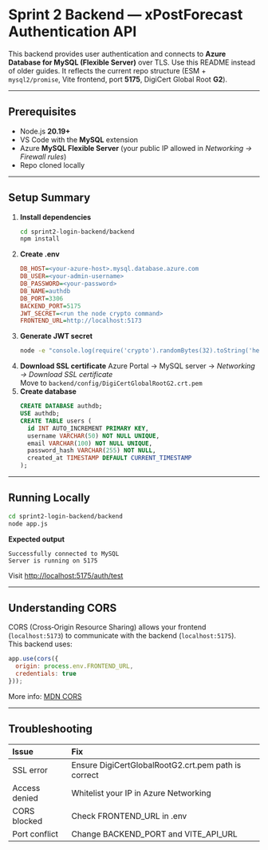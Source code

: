 # Sprint 2 Backend — xPostForecast Authentication API

This backend provides user authentication and connects to **Azure Database for MySQL (Flexible Server)** over TLS.
Use this README instead of older guides. It reflects the current repo structure (ESM + `mysql2/promise`, Vite frontend, port **5175**, DigiCert Global Root **G2**).

---

## Prerequisites
- Node.js **20.19+**
- VS Code with the **MySQL** extension
- Azure **MySQL Flexible Server** (your public IP allowed in *Networking → Firewall rules*)
- Repo cloned locally

---

## Setup Summary
1. **Install dependencies**
   ```bash
   cd sprint2-login-backend/backend
   npm install
   ```
2. **Create .env**
   ```ini
   DB_HOST=<your-azure-host>.mysql.database.azure.com
   DB_USER=<your-admin-username>
   DB_PASSWORD=<your-password>
   DB_NAME=authdb
   DB_PORT=3306
   BACKEND_PORT=5175
   JWT_SECRET=<run the node crypto command>
   FRONTEND_URL=http://localhost:5173
   ```
3. **Generate JWT secret**
   ```bash
   node -e "console.log(require('crypto').randomBytes(32).toString('hex'))"
   ```
4. **Download SSL certificate**
   Azure Portal → MySQL server → *Networking → Download SSL certificate*  
   Move to `backend/config/DigiCertGlobalRootG2.crt.pem`
5. **Create database**
   ```sql
   CREATE DATABASE authdb;
   USE authdb;
   CREATE TABLE users (
     id INT AUTO_INCREMENT PRIMARY KEY,
     username VARCHAR(50) NOT NULL UNIQUE,
     email VARCHAR(100) NOT NULL UNIQUE,
     password_hash VARCHAR(255) NOT NULL,
     created_at TIMESTAMP DEFAULT CURRENT_TIMESTAMP
   );
   ```

---

## Running Locally
```bash
cd sprint2-login-backend/backend
node app.js
```
**Expected output**
```
Successfully connected to MySQL
Server is running on 5175
```

Visit [http://localhost:5175/auth/test](http://localhost:5175/auth/test)

---

## Understanding CORS
CORS (Cross‑Origin Resource Sharing) allows your frontend (`localhost:5173`) to communicate with the backend (`localhost:5175`).  
This backend uses:
```js
app.use(cors({
  origin: process.env.FRONTEND_URL,
  credentials: true
}));
```
More info: [MDN CORS](https://developer.mozilla.org/docs/Web/HTTP/CORS)

---

## Troubleshooting
| Issue | Fix |
|:--|:--|
| SSL error | Ensure DigiCertGlobalRootG2.crt.pem path is correct |
| Access denied | Whitelist your IP in Azure Networking |
| CORS blocked | Check FRONTEND_URL in .env |
| Port conflict | Change BACKEND_PORT and VITE_API_URL |
